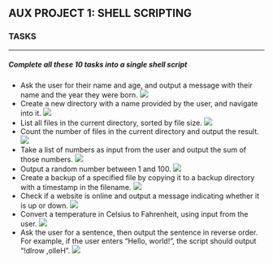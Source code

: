 ## AUX PROJECT 1: SHELL SCRIPTING
### TASKS
---
##### Complete all these 10 tasks into a single shell script

- Ask the user for their name and age, and output a message with their name and the year they were born.
  ![](https://github.com/BigTesty8/project-aux-1/assets/137091610/7931f094-5101-4993-bb39-66f8490ea4e0)
 - Create a new directory with a name provided by the user, and navigate into it.
 ![](https://github.com/BigTesty8/project-aux-1/assets/137091610/3c98f654-374f-4c1f-8ff7-c0f0f711ef0f)
  - List all files in the current directory, sorted by file size.
 ![](https://github.com/BigTesty8/project-aux-1/assets/137091610/8291eb65-1ca4-4bd5-8209-bac4a79ec955)  
- Count the number of files in the current directory and output the result.
  ![](https://github.com/BigTesty8/project-aux-1/assets/137091610/632a2948-8faf-49af-84a2-2a9d74c75861) 
- Take a list of numbers as input from the user and output the sum of those numbers.
  ![](https://github.com/BigTesty8/project-aux-1/assets/137091610/2a2cb311-b5b5-421b-9dfd-82c32da339b3)  
- Output a random number between 1 and 100.
  ![](https://github.com/BigTesty8/project-aux-1/assets/137091610/08247b02-6ec8-4ba6-9cbb-f344f6daf1f7) 
- Create a backup of a specified file by copying it to a backup directory with a timestamp in the filename.
  ![](https://github.com/BigTesty8/project-aux-1/assets/137091610/bf801308-0326-4a9e-8ffb-738c67392186)  
- Check if a website is online and output a message indicating whether it is up or down.
  ![](https://github.com/BigTesty8/project-aux-1/assets/137091610/301588b8-dd93-4e04-a138-33892a1c02e4)  
- Convert a temperature in Celsius to Fahrenheit, using input from the user.
  ![](https://github.com/BigTesty8/project-aux-1/assets/137091610/a4b25a29-6e9e-41e8-8996-e1fc4e4235d9)
- Ask the user for a sentence, then output the sentence in reverse order. For example, if the user enters “Hello, world!”, the script should output “!dlrow ,olleH”.
 ![](https://github.com/BigTesty8/project-aux-1/assets/137091610/7b46530a-45d9-4e48-befc-6027cbb41723)

